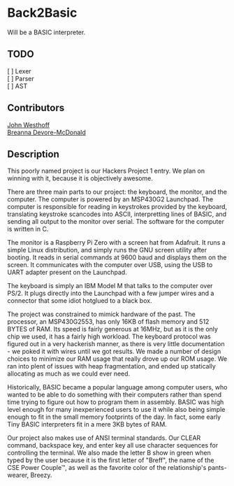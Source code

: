 # Back2Basic

Will be a BASIC interpreter.  

## TODO
[ ] Lexer  
[ ] Parser  
[ ] AST  

## Contributors
[John Westhoff](https://github.com/johnathonnow)  
[Breanna Devore-McDonald](https://github.com/bdevorem)


## Description

This poorly named project is our Hackers Project 1 entry.
We plan on winning with it, because it is objectively awesome.

There are three main parts to our project: the keyboard, the monitor,
and the computer.
The computer is powered by an MSP430G2 Launchpad. The computer is responsible
for reading in keystrokes provided by the keyboard, translating keystroke
scancodes into ASCII, interpretting lines of BASIC, and sending
all output to the monitor over serial.
The software for the computer is written in C.

The monitor is a Raspberry Pi Zero with a screen hat from Adafruit. It runs
a simple Linux distribution, and simply runs the GNU screen utility after
booting. It reads in serial commands at 9600 baud and displays them on
the screen. It communicates with the computer over USB, using the
USB to UART adapter present on the Launchpad.

The keyboard is simply an IBM Model M that talks to the computer over PS/2.
It plugs directly into the Launchpad with a few jumper wires and a connector
that some idiot hotglued to a black box.

The project was constrained to mimick hardware of the past. The processor,
an MSP430G2553, has only 16KB of flash memory and 512 BYTES of RAM. Its
speed is fairly generous at 16MHz, but as it is the only chip we used, it
has a fairly high workload. The keyboard protocol was figured out in a very
hackerish manner, as there is very little documentation - we poked it
with wires until we got results. We made a number of design choices to
minimize our RAM usage that really drove up our ROM usage. We ran into
plent of issues with heap fragmentation, and ended up statically allocating
as much as we could ever need.

Historically, BASIC became a popular language among computer users, who
wanted to be able to do something with their computers rather than spend
time trying to figure out how to program them in assembly. BASIC was
high level enough for many inexperienced users to use it while also being
simple enough to fit in the small memory footprints of the day.
In fact, some early Tiny BASIC interpreters fit in a mere 3KB bytes of RAM.

Our project also makes use of ANSI terminal standards. Our CLEAR command,
backspace key, and enter key all use character sequences for controlling the
terminal. We also made the letter B show in green when typed by
the user because it is the first letter of "Breff", the name of the
CSE Power Couple&trade;, as well as the favorite color of the relationship's
pants-wearer, Breezy.


